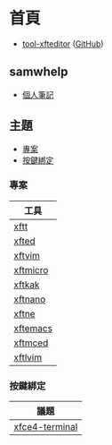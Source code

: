 
# 首頁

* [tool-xfteditor](https://samwhelp.github.io/tool-xfteditor/) ([GitHub](https://github.com/samwhelp/tool-xfteditor))


## samwhelp

* [個人筆記](https://samwhelp.github.io/book/)


## 主題

* [專案](#專案)
* [按鍵綁定](#按鍵綁定)

### 專案

| 工具 |
| --- |
| [xftt](https://samwhelp.github.io/tool-xfteditor/read/project/xfteditor/xftt) |
| [xfted](https://samwhelp.github.io/tool-xfteditor/read/project/xfteditor/xfted) |
| [xftvim](https://samwhelp.github.io/tool-xfteditor/read/project/xfteditor/xftvim) |
| [xftmicro](https://samwhelp.github.io/tool-xfteditor/read/project/xfteditor/xftmicro) |
| [xftkak](https://samwhelp.github.io/tool-xfteditor/read/project/xfteditor/xftkak) |
| [xftnano](https://samwhelp.github.io/tool-xfteditor/read/project/xfteditor/xftnano) |
| [xftne](https://samwhelp.github.io/tool-xfteditor/read/project/xfteditor/xftne) |
| [xftemacs](https://samwhelp.github.io/tool-xfteditor/read/project/xfteditor/xftemacs) |
| [xftmced](https://samwhelp.github.io/tool-xfteditor/read/project/xfteditor/xftmced) |
| [xftlvim](https://samwhelp.github.io/tool-xfteditor/read/project/xfteditor/xftlvim) |


### 按鍵綁定

| 議題 |
| --- |
| [xfce4-terminal](https://samwhelp.github.io/tool-xfteditor/read/project/xfteditor/#%E6%8C%89%E9%8D%B5%E7%B6%81%E5%AE%9A-xfce4-terminal) |

